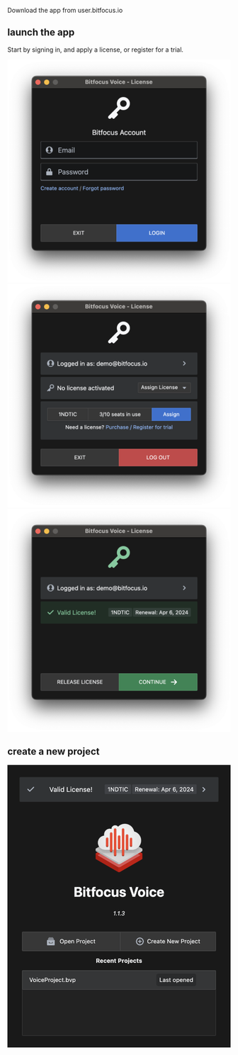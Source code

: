Download the app from user.bitfocus.io

## launch the app

Start by signing in, and apply a license, or register for a trial.

![Log in](../../manualscreenshots/license-1.png "Log in")
![Assign license](../../manualscreenshots/license-2.png "Assign License")
![Success](../../manualscreenshots/license-3.png "Success")

## create a new project

![Launcher](../../generated/screenshots/projectNavigator-1.png?raw=true "Launcher")
